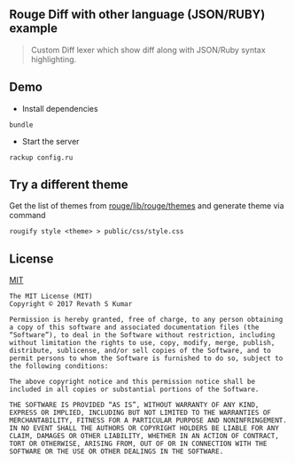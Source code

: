 ## Rouge Diff with other language (JSON/RUBY) example

  > Custom Diff lexer which show diff along with JSON/Ruby syntax highlighting.

## Demo

* Install dependencies

```
bundle
```

* Start the server

```
rackup config.ru
```

## Try a different theme

Get the list of themes from [rouge/lib/rouge/themes](https://github.com/jneen/rouge/tree/ec665bb2ccac767874e85c5b9d6fdefbf471058e/lib/rouge/themes) and generate theme via command

```
rougify style <theme> > public/css/style.css
```

## License

[MIT](https://revathskumar.mit-license.org/)

```
The MIT License (MIT)
Copyright © 2017 Revath S Kumar

Permission is hereby granted, free of charge, to any person obtaining a copy of this software and associated documentation files (the “Software”), to deal in the Software without restriction, including without limitation the rights to use, copy, modify, merge, publish, distribute, sublicense, and/or sell copies of the Software, and to permit persons to whom the Software is furnished to do so, subject to the following conditions:

The above copyright notice and this permission notice shall be included in all copies or substantial portions of the Software.

THE SOFTWARE IS PROVIDED “AS IS”, WITHOUT WARRANTY OF ANY KIND, EXPRESS OR IMPLIED, INCLUDING BUT NOT LIMITED TO THE WARRANTIES OF MERCHANTABILITY, FITNESS FOR A PARTICULAR PURPOSE AND NONINFRINGEMENT. IN NO EVENT SHALL THE AUTHORS OR COPYRIGHT HOLDERS BE LIABLE FOR ANY CLAIM, DAMAGES OR OTHER LIABILITY, WHETHER IN AN ACTION OF CONTRACT, TORT OR OTHERWISE, ARISING FROM, OUT OF OR IN CONNECTION WITH THE SOFTWARE OR THE USE OR OTHER DEALINGS IN THE SOFTWARE.
```
